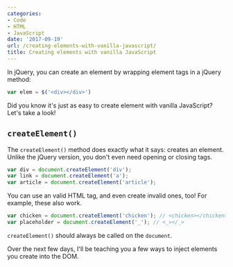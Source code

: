 ```yaml
---
categories:
- Code
- HTML
- JavaScript
date: '2017-09-19'
url: /creating-elements-with-vanilla-javascript/
title: Creating elements with vanilla JavaScript
---
```


In jQuery, you can create an element by wrapping element tags in a jQuery method:

```js
var elem = $('<div></div>')
```

Did you know it's just as easy to create element with vanilla JavaScript? Let's take a look!

## `createElement()`

The `createElement()` method does exactly what it says: creates an element. Unlike the jQuery version, you don't even need opening or closing tags.

```js
var div = document.createElement('div');
var link = document.createElement('a');
var article = document.createElement('article');
```

You can use an valid HTML tag, and even create invalid ones, too! For example, these also work.

```js
var chicken = document.createElement('chicken'); // <chicken></chicken>
var placeholder = document.createElement('_'); // <_></_>
```

`createElement()` should always be called on the `document`.

Over the next few days, I'll be teaching you a few ways to inject elements you create into the DOM.